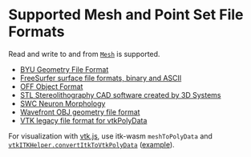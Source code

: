 # Supported Mesh and Point Set File Formats

Read and write to and from [`Mesh`](/api/Mesh) is supported.

- [BYU Geometry File Format](http://www.eg-models.de/formats/Format_Byu.html)
- [FreeSurfer surface file formats, binary and ASCII](http://www.grahamwideman.com/gw/brain/fs/surfacefileformats.htm)
- [OFF Object Format](https://en.wikipedia.org/wiki/OFF_%28file_format%29)
- [STL Stereolithography CAD software created by 3D Systems](https://en.wikipedia.org/wiki/STL_%28file_format%29)
- [SWC Neuron Morphology](https://swc-specification.readthedocs.io/en/latest/)
- [Wavefront OBJ geometry file format](https://en.wikipedia.org/wiki/Wavefront_.obj_file)
- [VTK legacy file format for vtkPolyData](https://www.vtk.org/wp-content/uploads/2015/04/file-formats.pdf)

For visualization with [vtk.js](https://kitware.github.io/vtk-js/index.html), use itk-wasm `meshToPolyData` and [`vtkITKHelper.convertItkToVtkPolyData`](https://kitware.github.io/vtk-js/api/Common_DataModel_ITKHelper.html) ([example](https://kitware.github.io/vtk-js/examples/ItkWasmGeometry.html)).
